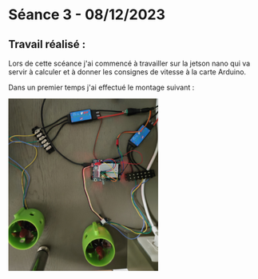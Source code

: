 # **Séance 3 - 08/12/2023**
## Travail réalisé :
Lors de cette scéance j'ai commencé à travailler sur la jetson nano qui va servir à calculer et à donner les consignes de vitesse à la carte Arduino.

Dans un premier temps j'ai effectué le montage suivant :

<img src="Images/montageS3.jpg" width="300">
